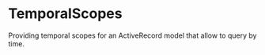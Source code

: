 # TemporalScopes

Providing temporal scopes for an ActiveRecord model that allow to query by time.

